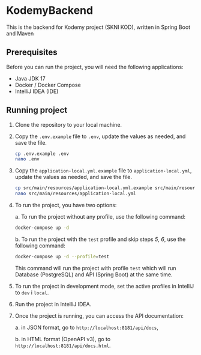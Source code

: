 # KodemyBackend

This is the backend for Kodemy project (SKNI KOD), written in Spring Boot and Maven

## Prerequisites

Before you can run the project, you will need the following applications:

- Java JDK 17
- Docker / Docker Compose
- IntelliJ IDEA (IDE)

## Running project

1. Clone the repository to your local machine.
2. Copy the `.env.example` file to `.env`, update the values as needed, and save the file.
    ```bash
    cp .env.example .env
    nano .env
    ```
3. Copy the `application-local.yml.example` file to `application-local.yml`, update the values as needed, and save the file.
   ```bash
   cp src/main/resources/application-local.yml.example src/main/resources/application-local.yml
   nano src/main/resources/application-local.yml
    ```
4. To run the project, you have two options:

   a. To run the project without any profile, use the following command:
   ```bash
   docker-compose up -d
   ```
   b. To run the project with the `test` profile and skip steps _5_, _6_, use the following command:
   ```bash
   docker-compose up -d --profile=test
   ```
   This command will run the project with profile `test` which will run Database  (PostgreSQL) and API (Spring Boot) at the same time.
5. To run the project in development mode, set the active profiles in IntelliJ to `dev` i `local`.
6. Run the project in IntelliJ IDEA.
7. Once the project is running, you can access the API documentation:

   a. in JSON format, go to `http://localhost:8181/api/docs`,

   b. in HTML format (OpenAPI v3), go to `http://localhost:8181/api/docs.html`.